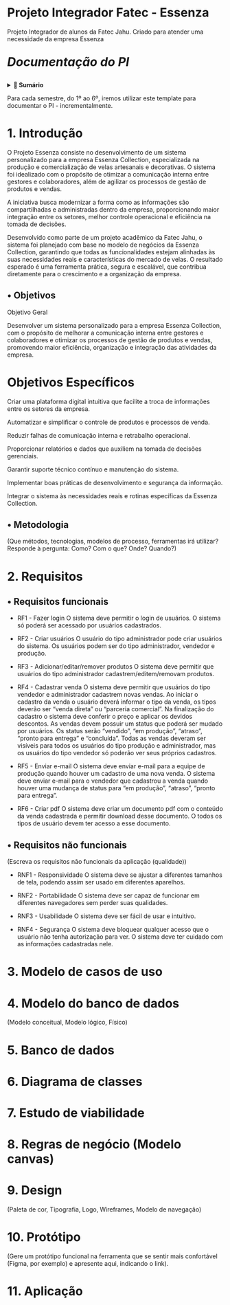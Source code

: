# Projeto Integrador Fatec - Essenza
Projeto Integrador de alunos da Fatec Jahu. Criado para atender uma necessidade da empresa Essenza

<p align="left" style="font-size:28px;"><strong><em>Documentação do PI</em></strong></p>

<details>
  <summary><strong>📑 Sumário</strong></summary>

- [1. Introdução](#1-introdução)
  - [Objetivos](#-objetivos)
  - [Metodologia](#-metodologia)
- [2. Requisitos](#2-requisitos)
  - [Requisitos funcionais](#-requisitos-funcionais)
  - [Requisitos não funcionais](#-requisitos-não-funcionais)
- [3. Modelo de casos de uso](#3-modelo-de-casos-de-uso)
- [4. Modelo do banco de dados](#4-modelo-do-banco-de-dados)
- [5. Banco de dados](#5-banco-de-dados)
- [6. Diagrama de classes](#6-diagrama-de-classes)
- [7. Estudo de viabilidade](#7-estudo-de-viabilidade)
- [8. Regras de negócio (Modelo canvas)](#8-regras-de-negócio-modelo-canvas)
- [9. Design](#9-design)
- [10. Protótipo](#10-protótipo)
- [11. Aplicação](#11-aplicação)

</details>

Para cada semestre, do 1º ao 6º, iremos utilizar este template para documentar o PI - incrementalmente.

# 1. Introdução
O Projeto Essenza consiste no desenvolvimento de um sistema personalizado para a empresa Essenza Collection, especializada na produção e comercialização de velas artesanais e decorativas. O sistema foi idealizado com o propósito de otimizar a comunicação interna entre gestores e colaboradores, além de agilizar os processos de gestão de produtos e vendas.

A iniciativa busca modernizar a forma como as informações são compartilhadas e administradas dentro da empresa, proporcionando maior integração entre os setores, melhor controle operacional e eficiência na tomada de decisões.

Desenvolvido como parte de um projeto acadêmico da Fatec Jahu, o sistema foi planejado com base no modelo de negócios da Essenza Collection, garantindo que todas as funcionalidades estejam alinhadas às suas necessidades reais e características do mercado de velas. O resultado esperado é uma ferramenta prática, segura e escalável, que contribua diretamente para o crescimento e a organização da empresa.

## • Objetivos
Objetivo Geral

Desenvolver um sistema personalizado para a empresa Essenza Collection, com o propósito de melhorar a comunicação interna entre gestores e colaboradores e otimizar os processos de gestão de produtos e vendas, promovendo maior eficiência, organização e integração das atividades da empresa.

# Objetivos Específicos

Criar uma plataforma digital intuitiva que facilite a troca de informações entre os setores da empresa.

Automatizar e simplificar o controle de produtos e processos de venda.

Reduzir falhas de comunicação interna e retrabalho operacional.

Proporcionar relatórios e dados que auxiliem na tomada de decisões gerenciais.

Garantir suporte técnico contínuo e manutenção do sistema.

Implementar boas práticas de desenvolvimento e segurança da informação.

Integrar o sistema às necessidades reais e rotinas específicas da Essenza Collection.

## • Metodologia
(Que métodos, tecnologias, modelos de processo, ferramentas irá utilizar?  
Responde à pergunta: Como? Com o que? Onde? Quando?)  

# 2. Requisitos

## • Requisitos funcionais

- RF1 - Fazer login
  O sistema deve permitir o login de usuários. 
  O sistema só poderá ser acessado por usuários cadastrados.

- RF2 - Criar usuários
  O usuário do tipo administrador pode criar usuários do sistema. Os usuários podem ser do tipo administrador, vendedor e produção.

- RF3 - Adicionar/editar/remover produtos
  O sistema deve permitir que usuários do tipo administrador cadastrem/editem/removam produtos.

- RF4 - Cadastrar venda
  O sistema deve permitir que usuários do tipo vendedor e administrador cadastrem novas vendas.
  Ao iniciar o cadastro da venda o usuário deverá informar o tipo da venda, os tipos deverão ser “venda direta” ou “parceria comercial”.
  Na finalização do cadastro o sistema deve conferir o preço e aplicar os devidos descontos.
  As vendas devem possuir um status que poderá ser mudado por usuários. Os status serão “vendido”, “em produção”, “atraso”, “pronto para entrega” e “concluída”.
  Todas as vendas deveram ser visíveis para todos os usuários do tipo produção e administrador, mas os usuários do tipo vendedor só poderão ver seus próprios cadastros.

- RF5 - Enviar e-mail
  O sistema deve enviar e-mail para a equipe de produção quando houver um cadastro de uma nova venda. O sistema deve enviar e-mail para o vendedor que cadastrou a venda quando houver uma mudança de status para “em produção”, “atraso”, “pronto para entrega”.

- RF6 - Criar pdf
  O sistema deve criar um documento pdf com o conteúdo da venda cadastrada e permitir download desse documento. O todos os tipos de usuário devem ter acesso a esse documento. 

## • Requisitos não funcionais
(Escreva os requisitos não funcionais da aplicação (qualidade))  
- RNF1 - Responsividade
  O sistema deve se ajustar a diferentes tamanhos de tela, podendo assim ser usado em diferentes aparelhos.
  
- RNF2 - Portabilidade
  O sistema deve ser capaz de funcionar em diferentes navegadores sem perder suas qualidades. 
  
- RNF3 - Usabilidade
  O sistema deve ser fácil de usar e intuitivo.
  
- RNF4 - Segurança
  O sistema deve bloquear qualquer acesso que o usuário não tenha autorização para ver. O sistema deve ter cuidado com as informações cadastradas nele. 
  
# 3. Modelo de casos de uso

# 4. Modelo do banco de dados
(Modelo conceitual, Modelo lógico, Físico)

# 5. Banco de dados

# 6. Diagrama de classes

# 7. Estudo de viabilidade

# 8. Regras de negócio (Modelo canvas)

# 9. Design
(Paleta de cor, Tipografia, Logo, Wireframes, Modelo de navegação)

# 10. Protótipo
(Gere um protótipo funcional na ferramenta que se sentir mais confortável (Figma, por exemplo) e apresente aqui, indicando o link).

# 11. Aplicação

